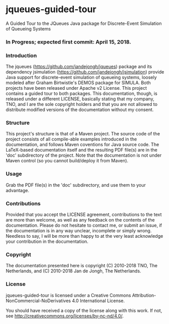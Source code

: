 # jqueues-guided-tour
A Guided Tour to the JQueues Java package for Discrete-Event Simulation of Queueing Systems

### In Progress; expected first commit: April 15, 2018.

### Introduction
The jqueues (https://github.com/jandejongh/jqueues) package and its dependency jsimulation (https://github.com/jandejongh/jsimulation) provide Java support for discrete-event simulation of queueing systems,
loosely modeled after Graham Birtwistle's DEMOS package for SIMULA.
Both projects have been released under Apache v2 License.
This project contains a guided tour to both packages.
This documentation, though, is released under a different LICENSE,
basically stating that my company, TNO, and I are the sole copyright holders
and that you are not allowed to distribute modified versions of the documentation without my consent.

### Structure
This project's structure is that of a Maven project. The source code of the project consists of all compile-able examples introduced in the documentation, and follows Maven coventions for Java source code. The LaTeX-based documentation itself and the resulting PDF file(s) are in the 'doc' subdirectory of the project. Note that the documentation is not under Maven control (so you cannot build/deploy it from Maven).

### Usage
Grab the PDF file(s) in the 'doc' subdirectory, and use them to your advantage.

### Contributions
Provided that you accept the LICENSE agreement, contributions to the text are more than welcome, as well as any feedback on the contents of the documentation. Please do not hesitate to contact me, or submit an issue, if the documentation is in any way unclear, incomplete or simply wrong. Needless to say, I will be more than happy to at the very least acknowledge your contribution in the documentation.

### Copyright
The documentation presented here is copyright (C) 2010-2018 TNO, The Netherlands, and (C) 2010-2018 Jan de Jongh, The Netherlands.

### License
jqueues-guided-tour is licensed under a
Creative Commons Attribution-NonCommercial-NoDerivatives 4.0 International License.

You should have received a copy of the license along with this
work. If not, see <http://creativecommons.org/licenses/by-nc-nd/4.0/>.
